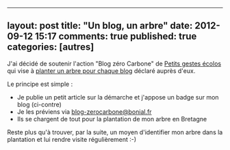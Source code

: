 ﻿
---
layout: post
title: "Un blog, un arbre"
date: 2012-09-12 15:17
comments: true
published: true
categories: [autres]
---

J'ai décidé de soutenir l'action "Blog zéro Carbone" de [Petits gestes écolos](http://www.bonial.fr/) qui vise 
à [planter un arbre pour chaque blog](http://www.bonial.fr/environnement/blog-neutre-en-carbone/un-blog-un-arbre-principe/) 
déclaré auprès d'eux.

Le principe est simple :

- Je publie un petit article sur la démarche et j'appose un badge sur mon blog (ci-contre)
- Je les préviens via blog-zerocarbone@bonial.fr
- Ils se chargent de tout pour la plantation de mon arbre en Bretagne

Reste plus qu'à trouver, par la suite, un moyen d'identifier mon arbre dans la plantation et lui rendre visite régulièrement :-)